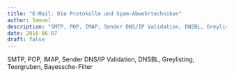 ```yaml
---
title: "E-Mail: Die Protokolle und Spam-Abwehrtechniken"
author: Samuel
description: "SMTP, POP, IMAP, Sender DNS/IP Validation, DNSBL, Greylisting, Teergruben, Bayessche-Filter"
date: 2016-06-07
draft: false
---
```


SMTP, POP, IMAP, Sender DNS/IP Validation, DNSBL, Greylisting, Teergruben, Bayessche-Filter
